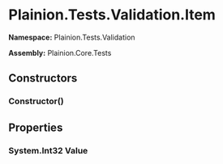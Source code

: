 
# Plainion.Tests.Validation.Item

**Namespace:** Plainion.Tests.Validation

**Assembly:** Plainion.Core.Tests


## Constructors

### Constructor()


## Properties

### System.Int32 Value
